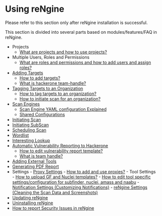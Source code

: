 # Using reNgine

Please refer to this section only after reNgine installation is successful.

This section is divided into several parts based on modules/features/FAQ in reNgine.

- Projects
    - [What are projects and how to use projects?](/usage/projects)
- Multiple Users, Roles and Permissions
    - [What are roles and permissions and how to add users and assign roles?](/usage/roles_perms)
- [Adding Targets](/usage/targets)
    - [How to add targets?](/usage/targets/#adding-individual-targets)
    - [What is hackerone team-handle?](/usage/targets/#what-is-team-handle)
- [Tagging Targets to an Organization](/usage/organization)
    - [How to tag targets to an organization?](/usage/organization/#adding-organization)
    - [How to initiate scan for an organization?](/usage/organization/#initiating-scan-on-organization)
- [Scan Engines](/usage/scan_engine)
    - [Scan Engine YAML configuration Explained](/usage/scan_engine/#detailed-guide-on-configuring-scan-engines)
    - [Shared Configurations](/usage/scan_engine/#shared-scan-configuration)
- [Initiating Scan](/usage/scan_target/#quick-scan)
- [Initiating SubScan](/usage/subscan)
- [Scheduling Scan](/usage/scan_target/#schedule-scan)
- [Wordlist](/usage/wordlist/#adding-new-wordlist)
- [Interesting Lookup](/usage/interesting/)
- [Automatic Vulnerability Reporting to Hackerone](/usage/hackerone/)
    - [How to edit vulnerability report template?](/usage/hackerone/#vulnerability-report-template)
    - [What is team handle?](/usage/hackerone/#what-is-team_handle)
- [Adding External Tools](/usage/external-tool)
- [Generating PDF Report](/usage/report)
- Settings
      - [Proxy Settings](/usage/proxy/)
          - [How to add and use proxies?](/usage/proxy/#adding-proxies)
      - Tool Settings
          - [How to upload GF and Nuclei templates?](/usage/tool_conf/#uploading-custom-gf-patterns-and-nuclei-templates)
          - [How to edit tool specific settings/configuration for subfinder, nuclei, amass and naabu](/usage/tool_conf/#editing-tool-configurations)
      - [Notification Settings (Customizing Notifications)](/usage/notification/)
      - [reNgine Settings (Cleaning the Scan Data and Screenshots)](/usage/settings/)
- [Updating reNgine ](../update/index.md)
- [Uninstalling reNgine ](../uninstall/index.md)
- [How to report Security Issues in reNgine](../security/index.md)
